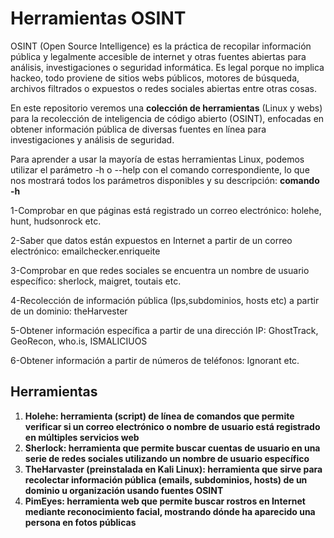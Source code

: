 # Herramientas OSINT
OSINT (Open Source Intelligence) es la práctica de recopilar información pública y legalmente accesible de internet y otras fuentes abiertas para análisis, investigaciones o seguridad informática. Es legal porque no implica hackeo, todo proviene de sitios webs públicos, motores de búsqueda, archivos filtrados o expuestos o redes sociales abiertas entre otras cosas.

En este repositorio veremos una **colección de herramientas** (Linux y webs) para la recolección de inteligencia de código abierto (OSINT), enfocadas en obtener información pública de diversas fuentes en línea para investigaciones y análisis de seguridad. 

Para aprender a usar la mayoría de estas herramientas Linux, podemos utilizar el parámetro -h o --help con el comando correspondiente, lo que nos mostrará todos los parámetros disponibles y su descripción: 
**comando -h**

1-Comprobar en que páginas está registrado un correo electrónico: holehe, hunt, hudsonrock etc.

2-Saber que datos están expuestos en Internet a partir de un correo electrónico: emailchecker.enriqueite

3-Comprobar en que redes sociales se encuentra un nombre de usuario específico: sherlock, maigret, toutais etc.

4-Recolección de información pública (Ips,subdominios, hosts etc) a partir de un dominio: theHarvester

5-Obtener información específica a partir de una dirección IP: GhostTrack, GeoRecon, who.is, ISMALICIUOS

6-Obtener información a partir de números de teléfonos: Ignorant etc.

## Herramientas

1. **Holehe: herramienta (script) de línea de comandos que permite verificar si un correo electrónico o nombre de usuario está registrado en múltiples servicios web**
2.  **Sherlock: herramienta que permite buscar cuentas de usuario en una serie de redes sociales utilizando un nombre de usuario específico**
3. **TheHarvaster (preinstalada en Kali Linux): herramienta que sirve para recolectar información pública (emails, subdominios, hosts) de un dominio u organización usando fuentes OSINT**
4. **PimEyes: herramienta web que permite buscar rostros en Internet mediante reconocimiento facial, mostrando dónde ha aparecido una persona en fotos públicas**
